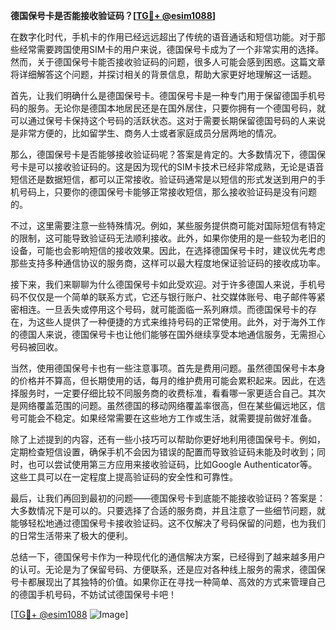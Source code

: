 **德国保号卡是否能接收验证码？[[TG💪+ @esim1088](https://t.me/s/esim1088)]**

在数字化时代，手机卡的作用已经远远超出了传统的语音通话和短信功能。对于那些经常需要跨国使用SIM卡的用户来说，德国保号卡成为了一个非常实用的选择。然而，关于德国保号卡能否接收验证码的问题，很多人可能会感到困惑。这篇文章将详细解答这个问题，并探讨相关的背景信息，帮助大家更好地理解这一话题。

首先，让我们明确什么是德国保号卡。德国保号卡是一种专门用于保留德国手机号码的服务。无论你是德国本地居民还是在国外居住，只要你拥有一个德国号码，就可以通过保号卡保持这个号码的活跃状态。这对于需要长期保留德国号码的人来说是非常方便的，比如留学生、商务人士或者家庭成员分居两地的情况。

那么，德国保号卡是否能够接收验证码呢？答案是肯定的。大多数情况下，德国保号卡是可以接收验证码的。这是因为现代的SIM卡技术已经非常成熟，无论是语音短信还是数据短信，都可以正常接收。验证码通常是以短信的形式发送到用户的手机号码上，只要你的德国保号卡能够正常接收短信，那么接收验证码是没有问题的。

不过，这里需要注意一些特殊情况。例如，某些服务提供商可能对国际短信有特定的限制，这可能导致验证码无法顺利接收。此外，如果你使用的是一些较为老旧的设备，可能也会影响短信的接收效果。因此，在选择德国保号卡时，建议优先考虑那些支持多种通信协议的服务商，这样可以最大程度地保证验证码的接收成功率。

接下来，我们来聊聊为什么德国保号卡如此受欢迎。对于许多德国人来说，手机号码不仅仅是一个简单的联系方式，它还与银行账户、社交媒体账号、电子邮件等紧密相连。一旦丢失或停用这个号码，就可能面临一系列麻烦。而德国保号卡的存在，为这些人提供了一种便捷的方式来维持号码的正常使用。此外，对于海外工作的德国人来说，德国保号卡也让他们能够在国外继续享受本地通信服务，无需担心号码被回收。

当然，使用德国保号卡也有一些注意事项。首先是费用问题。虽然德国保号卡本身的价格并不算高，但长期使用的话，每月的维护费用可能会累积起来。因此，在选择服务时，一定要仔细比较不同服务商的收费标准，看看哪一家更适合自己。其次是网络覆盖范围的问题。虽然德国的移动网络覆盖率很高，但在某些偏远地区，信号可能会不稳定。如果经常需要在这些地方工作或生活，就需要提前做好准备。

除了上述提到的内容，还有一些小技巧可以帮助你更好地利用德国保号卡。例如，定期检查短信设置，确保手机不会因为错误的配置而导致验证码未能及时收到；同时，也可以尝试使用第三方应用来接收验证码，比如Google Authenticator等。这些工具可以在一定程度上提高验证码的安全性和可靠性。

最后，让我们再回到最初的问题——德国保号卡到底能不能接收验证码？答案是：大多数情况下是可以的。只要选择了合适的服务商，并且注意了一些细节问题，就能够轻松地通过德国保号卡接收验证码。这不仅解决了号码保留的问题，也为我们的日常生活带来了极大的便利。

总结一下，德国保号卡作为一种现代化的通信解决方案，已经得到了越来越多用户的认可。无论是为了保留号码、方便联系，还是应对各种线上服务的需求，德国保号卡都展现出了其独特的价值。如果你正在寻找一种简单、高效的方式来管理自己的德国手机号码，不妨试试德国保号卡吧！

[[TG💪+ @esim1088](https://t.me/s/esim1088) ![Image](https://i.postimg.cc/4NQfJmqS/Snipaste-2025-05-13-00-14-12.png)]